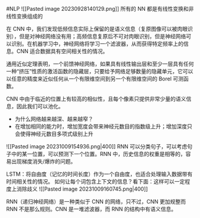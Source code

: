 #NLP 
![[Pasted image 20230928140129.png]]
所有的 NN 都是有线性变换和非线性变换组成的

在 CNN 中，我们发现低频信息实际上保留的是语义信息（复原图像可以被肉眼识别），但是对神经网络没有用；高频信息复原后不可对肉眼识别，但是神经网络可以识别。在机器学习中，神经网络将学习一个滤波器，从而获得特定频率上的信息。CNN 适合数据具有空间相关性的情况。

通用近似定理表明，一个前馈神经网络，如果具有线性输出层和至少一层具有任何一种“挤压”性质的激活函数的隐藏层，只要给予网络足够数量的隐藏单元，它可以以任意的精度来近似任何从一个有限维空间到另一个有限维空间的 Borel 可测函数。

CNN 中由于临近的位置上有较高的相似性，且每个像素只提供非常少量的语义信息，因此我们可以池化。

- 为什么网络越来越深、越来越窄？
- 在增加相同的能力时，增加宽度会带来神经元数目的指数级上升；增加深度只会使得神经元数目多项式级别上升

![[Pasted image 20231009154936.png|400]]
RNN 可以分类句子，可以考虑句子中的某一位置，可以预测下一个位置。RNN 中，历史信息的权重是相等的，容易出现梯度消失/爆炸的问题。

LSTM：将自由度（记忆的时间长度）作为一个自由度，也适合处理输入数据带有时间相关性的情况。
如何让每个词包含上下文的信息？看下面：这样可以一定程度上消除歧义
![[Pasted image 20231009160745.png|400]]

RNN（递归神经网络）是一种类似于 CNN 的网络，只不过，CNN 更加规整而 RNN 不是那么规则。CNN 是一堆滤波器，而 RNN 的结构中有语义信息。


